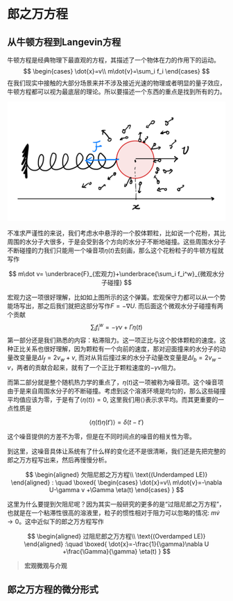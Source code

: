 # 郎之万方程
## 从牛顿方程到Langevin方程

牛顿方程是经典物理下最直观的方程，其描述了一个物体在力的作用下的运动。
$$
\begin{cases}
\dot{x}=v\\
m\dot{v}=\sum_i f_i
\end{cases}
$$
在我们现实中接触的大部分场景来并不涉及接近光速的物理或者明显的量子效应，牛顿方程都可以视为最底层的理论。所以要描述一个东西的重点是找到所有的力。

![](../../imgs/溶液环境弹簧粒子.png)

不准求严谨性的来说，我们考虑水中悬浮的一个胶体颗粒，比如说一个花粉，其比周围的水分子大很多，于是会受到各个方向的水分子不断地碰撞。这些周围水分子不断碰撞的力我们只能用一个噪音项$\eta(t)$去刻画，那么这个花粉粒子的牛顿方程就写作

$$
m\dot v= \underbrace{F}_{宏观力}+\underbrace{\sum_i f_i^w}_{微观水分子碰撞}
$$

宏观力这一项很好理解，比如如上图所示的这个弹簧。宏观保守力都可以从一个势能场写出，那之后我们就把这部分写作$F=-\nabla U$. 而后面这个微观水分子碰撞有两个贡献
$$
\sum_i f_i^{w}=-\gamma v+\Gamma\eta(t)
$$
第一部分还是我们熟悉的内容：粘滞阻力。这一项正比与这个胶体颗粒的速度。这种正比关系也很好理解，因为颗粒有一个向前的速度，那对迎面撞来的水分子的动量改变量是$\Delta I_f =2v_w+v$, 而对从背后撞过来的水分子动量改变量是$\Delta I_b=2v_w-v$，两者的贡献合起来，就有了一个正比于颗粒速度的$-\gamma v$阻力。

而第二部分就是整个随机热力学的重点了，$\eta(t)$这一项被称为噪音项。这个噪音项由于是来自周围水分子的不断碰撞。考虑到这个溶液环境是均匀的，那么这些碰撞平均值应该为零，于是有了$\langle \eta(t)\rangle=0$, 这里我们用$\langle \rangle$表示求平均。而其更重要的一点性质是

$$
\langle \eta(t)\eta(t')\rangle =\delta (t-t')
$$

这个噪音提供的方差不为零，但是在不同时间点的噪音的相关性为零。

到这里，这噪音具体让系统有了什么样的变化还不是很清晰，我们还是先把完整的郎之万方程写出来，然后再慢慢分析。

$$
\begin{aligned}
欠阻尼郎之万方程\\
\text{(Underdamped LE)}
\end{aligned}
:
\quad 
\boxed{
\begin{cases}
\dot{x}=v\\
m\dot{v}=-\nabla U-\gamma v +\Gamma \eta(t)
\end{cases}
}
$$

这里为什么要提到欠阻尼呢？因为其实一般研究的更多的是“过阻尼郎之万方程”，也就是在一个粘滞性很高的溶液里，粒子的惯性相对于阻力可以忽略的情况: $m\dot{v}\to 0$。这中近似下的郎之万方程写作



$$
\begin{aligned}
过阻尼郎之万方程\\
\text{(Overdamped LE)}
\end{aligned}
:\quad 
\boxed{
\dot{x}=-\frac{1}{\gamma}\nabla U +\frac{\Gamma}{\gamma} \eta(t)
}
$$

> **宏观微观与介观**


## 郎之万方程的微分形式

